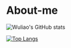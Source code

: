 # About-me


![Wuliao's GitHub stats](https://github-readme-stats.vercel.app/api?username=wuliao&show_icons=true&theme=radical)


[![Top Langs](https://github-readme-stats.vercel.app/api/top-langs/?username=wuliao97&layout=compact&theme=radical)](https://github.com/anuraghazra/github-readme-stats)


